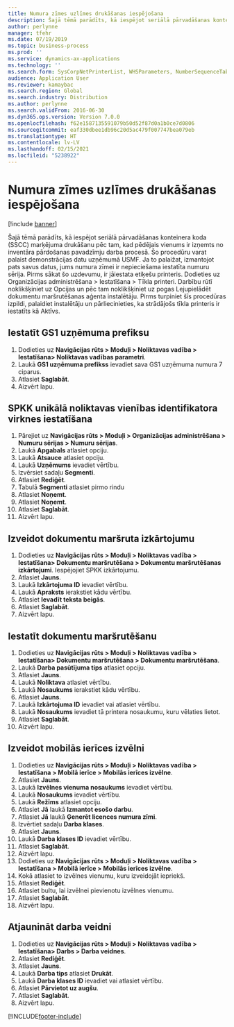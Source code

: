 ```yaml
---
title: Numura zīmes uzlīmes drukāšanas iespējošana
description: Šajā tēmā parādīts, kā iespējot seriālā pārvadāšanas konteinera koda (SSCC) marķējuma drukāšanu pēc tam, kad pēdējais vienums ir izņemts no inventāra pārdošanas pavadzīmju darba procesā.
author: perlynne
manager: tfehr
ms.date: 07/19/2019
ms.topic: business-process
ms.prod: ''
ms.service: dynamics-ax-applications
ms.technology: ''
ms.search.form: SysCorpNetPrinterList, WHSParameters, NumberSequenceTableListPage, NumberSequenceDetails, WHSDocumentRoutingLayout, WHSDocumentRouting, WHSRFMenuItem, WHSRFMenu, WHSWorkTemplateTable, WHSLicensePlateLabelBuildConfig, WHSLicensePlateLabel
audience: Application User
ms.reviewer: kamaybac
ms.search.region: Global
ms.search.industry: Distribution
ms.author: perlynne
ms.search.validFrom: 2016-06-30
ms.dyn365.ops.version: Version 7.0.0
ms.openlocfilehash: f62e1587135591079b50d52f87d0a1b0ce7d0806
ms.sourcegitcommit: eaf330dbee1db96c20d5ac479f007747bea079eb
ms.translationtype: HT
ms.contentlocale: lv-LV
ms.lasthandoff: 02/15/2021
ms.locfileid: "5238922"
---
```

# <a name="enable-license-plate-label-printing"></a>Numura zīmes uzlīmes drukāšanas iespējošana

[!include [banner](../../includes/banner.md)]

Šajā tēmā parādīts, kā iespējot seriālā pārvadāšanas konteinera koda (SSCC) marķējuma drukāšanu pēc tam, kad pēdējais vienums ir izņemts no inventāra pārdošanas pavadzīmju darba procesā. Šo procedūru varat palaist demonstrācijas datu uzņēmumā USMF. Ja to palaižat, izmantojot pats savus datus, jums numura zīmei ir nepieciešama iestatīta numuru sērija. Pirms sākat šo uzdevumu, ir jāiestata etiķešu printeris. Dodieties uz Organizācijas administrēšana > Iestatīšana > Tīkla printeri. Darbību rūtī noklikšķiniet uz Opcijas un pēc tam noklikšķiniet uz pogas Lejupielādēt dokumentu maršrutēšanas aģenta instalētāju. Pirms turpiniet šīs procedūras izpildi, palaidiet instalētāju un pārliecinieties, ka strādājošs tīkla printeris ir iestatīts kā Aktīvs.


## <a name="set-up-the-gs1-company-prefix"></a>Iestatīt GS1 uzņēmuma prefiksu
1. Dodieties uz **Navigācijas rūts > Moduļi > Noliktavas vadība > Iestatīšana> Noliktavas vadības parametri**.
2. Laukā **GS1 uzņēmuma prefikss** ievadiet sava GS1 uzņēmuma numura 7 ciparus.
3. Atlasiet **Saglabāt**.
4. Aizvērt lapu.

## <a name="setup-the-sscc-license-plate-number-sequence"></a>SPKK unikālā noliktavas vienības identifikatora virknes iestatīšana
1. Pārejiet uz **Navigācijas rūts > Moduļi > Organizācijas administrēšana > Numuru sērijas > Numuru sērijas**.
2. Laukā **Apgabals** atlasiet opciju.
3. Laukā **Atsauce** atlasiet opciju.
4. Laukā **Uzņēmums** ievadiet vērtību. 
5. Izvērsiet sadaļu **Segmenti**.
6. Atlasiet **Rediģēt**.
7. Tabulā **Segmenti** atlasiet pirmo rindu
8. Atlasiet **Noņemt**.
9. Atlasiet **Noņemt**.
10. Atlasiet **Saglabāt**.
11. Aizvērt lapu.

## <a name="create-the-document-route-layout"></a>Izveidot dokumentu maršruta izkārtojumu
1. Dodieties uz **Navigācijas rūts > Moduļi > Noliktavas vadība > Iestatīšana> Dokumentu maršrutēšana > Dokumentu maršrutēšanas izkārtojumi**. Iespējojiet SPKK izkārtojumu.  
2. Atlasiet **Jauns**.
3. Laukā **Izkārtojuma ID** ievadiet vērtību. 
4. Laukā **Apraksts** ierakstiet kādu vērtību.
5. Atlasiet **Ievadīt teksta beigās**.
6. Atlasiet **Saglabāt**.
7. Aizvērt lapu.

## <a name="set-up-the-document-routing"></a>Iestatīt dokumentu maršrutēšanu
1. Dodieties uz **Navigācijas rūts > Moduļi > Noliktavas vadība > Iestatīšana> Dokumentu maršrutēšana > Dokumentu maršrutēšana**.
2. Laukā **Darba pasūtījuma tips** atlasiet opciju.
3. Atlasiet **Jauns**.
4. Laukā **Noliktava** atlasiet vērtību.
5. Laukā **Nosaukums** ierakstiet kādu vērtību.
6. Atlasiet **Jauns**.
7. Laukā **Izkārtojuma ID** ievadiet vai atlasiet vērtību.
8. Laukā **Nosaukums** ievadiet tā printera nosaukumu, kuru vēlaties lietot.
9. Atlasiet **Saglabāt**.
10. Aizvērt lapu.

## <a name="create-mobile-device-menu"></a>Izveidot mobilās ierīces izvēlni
1. Dodieties uz **Navigācijas rūts > Moduļi > Noliktavas vadība > Iestatīšana > Mobilā ierīce > Mobilās ierīces izvēlne**.
2. Atlasiet **Jauns**.
3. Laukā **Izvēlnes vienuma nosaukums** ievadiet vērtību.
4. Laukā **Nosaukums** ievadiet vērtību. 
5. Laukā **Režīms** atlasiet opciju.
6. Atlasiet **Jā** laukā **Izmantot esošo darbu**.
7. Atlasiet **Jā** laukā **Ģenerēt licences numura zīmi**.
8. Izvērtiet sadaļu **Darba klases**.
9. Atlasiet **Jauns**.
10. Laukā **Darba klases ID** ievadiet vērtību.
11. Atlasiet **Saglabāt**.
12. Aizvērt lapu.
13. Dodieties uz **Navigācijas rūts > Moduļi > Noliktavas vadība > Iestatīšana > Mobilā ierīce > Mobilās ierīces izvēlne**.
14. Kokā atlasiet to izvēlnes vienumu, kuru izveidojāt iepriekš.
15. Atlasiet **Rediģēt**.
16. Atlasiet bultu, lai izvēlnei pievienotu izvēlnes vienumu.
17. Atlasiet **Saglabāt**.
18. Aizvērt lapu.

## <a name="update-a-work-template"></a>Atjaunināt darba veidni
1. Dodieties uz **Navigācijas rūts > Moduļi > Noliktavas vadība > Iestatīšana> Darbs > Darba veidnes**.
2. Atlasiet **Rediģēt**.
3. Atlasiet **Jauns**.
4. Laukā **Darba tips** atlasiet **Drukāt**.
5. Laukā **Darba klases ID** ievadiet vai atlasiet vērtību.
6. Atlasiet **Pārvietot uz augšu**.
7. Atlasiet **Saglabāt**.
8. Aizvērt lapu.



[!INCLUDE[footer-include](../../../includes/footer-banner.md)]